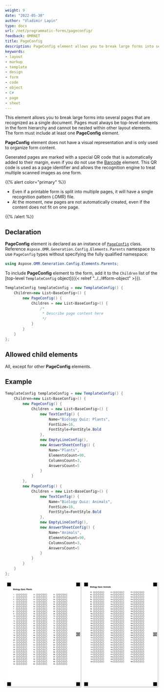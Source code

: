 ```yaml
---
weight: 9
date: "2022-05-30"
author: "Vladimir Lapin"
type: docs
url: /net/programmatic-forms/pageconfig/
feedback: OMRNET
title: PageConfig
description: PageConfig element allows you to break large forms into several pages that are recognized as a single document.
keywords:
- layout
- markup
- template
- design
- form
- code
- object
- C#
- page
- sheet
---
```


This element allows you to break large forms into several pages that are recognized as a single document. Pages must always be top-level elements in the form hierarchy and cannot be nested within other layout elements. The form must include at least one **PageConfig** element.

**PageConfig** element does not have a visual representation and is only used to organize form content.

Generated pages are marked with a special QR code that is automatically added to their margin, even if you do not use the [Barcode](/omr/net/programmatic-forms/elements-barcode/) element. This QR code is used as a page identifier and allows the recognition engine to treat multiple scanned images as one form.

{{% alert color="primary" %}} 

- Even if a printable form is split into multiple pages, it will have a single recognition pattern (.OMR) file.
- At the moment, new pages are not automatically created, even if the content does not fit on one page.

{{% /alert %}}

## Declaration

**PageConfig** element is declared as an instance of [`PageConfig`](https://reference.aspose.com/omr/net/aspose.omr.generation.config.elements.parents/pageconfig/) class. Reference `Aspose.OMR.Generation.Config.Elements.Parents` namespace to use `PageConfig` types without specifying the fully qualified namespace:

```csharp
using Aspose.OMR.Generation.Config.Elements.Parents;
```

To include **PageConfig** element to the form, add it to the `Children` list of the [top-level `TemplateConfig` object]({{< relref "../../#form-object" >}}).

```csharp
TemplateConfig templateConfig = new TemplateConfig() {
	Children=new List<BaseConfig>() {
		new PageConfig() {
			Children = new List<BaseConfig>() {
				/*
				 * Describe page content here
				 */
			}
		}
	}
};
```

## Allowed child elements

All, except for other **PageConfig** elements.

## **Example**

```csharp
TemplateConfig templateConfig = new TemplateConfig() {
	Children=new List<BaseConfig>() {
		new PageConfig() {
			Children = new List<BaseConfig>() {
				new TextConfig() {
					Name="Biology Quiz: Plants",
					FontSize=16,
					FontStyle=FontStyle.Bold
				},
				new EmptyLineConfig(),
				new AnswerSheetConfig() {
					Name="Plants",
					ElementsCount=90,
					ColumnsCount=3,
					AnswersCount=5
				}
			}
		},
		new PageConfig() {
			Children = new List<BaseConfig>() {
				new TextConfig() {
					Name="Biology Quiz: Animals",
					FontSize=16,
					FontStyle=FontStyle.Bold
				},
				new EmptyLineConfig(),
				new AnswerSheetConfig() {
					Name="Animals",
					ElementsCount=90,
					ColumnsCount=3,
					AnswersCount=5
				}
			}
		}
	}
};
```

![Multi-page form](multi-page.png)
